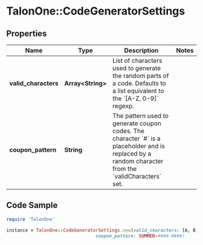 # TalonOne::CodeGeneratorSettings

## Properties

Name | Type | Description | Notes
------------ | ------------- | ------------- | -------------
**valid_characters** | **Array&lt;String&gt;** | List of characters used to generate the random parts of a code. Defaults to a list equivalent to the &#x60;[A-Z, 0-9]&#x60; regexp.  | 
**coupon_pattern** | **String** | The pattern used to generate coupon codes. The character &#x60;#&#x60; is a placeholder and is replaced by a random character from the &#x60;validCharacters&#x60; set.  | 

## Code Sample

```ruby
require 'TalonOne'

instance = TalonOne::CodeGeneratorSettings.new(valid_characters: [A, B, C, D, E, 2, 0],
                                 coupon_pattern: SUMMER-####-####)
```


